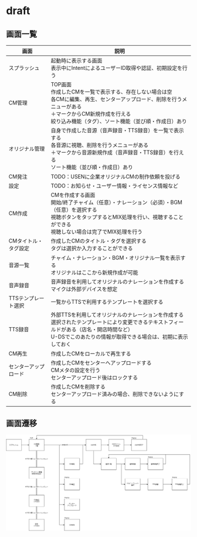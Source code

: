 # draft

## 画面一覧

| 画面 | 説明 |
| ---- | ---- |
| スプラッシュ | 起動時に表示する画面<br>表示中にIntentによるユーザーID取得や認証、初期設定を行う |
| CM管理 | TOP画面<br>作成したCMを一覧で表示する、存在しない場合は空<br>各CMに編集、再生、センターアップロード、削除を行うメニューがある<br>＋マークからCM新規作成を行える<br>絞り込み機能（タグ）、ソート機能（並び順・作成日）あり |
| オリジナル管理 | 自身で作成した音源（音声録音・TTS録音）を一覧で表示する<br>各音源に視聴、削除を行うメニューがある<br>＋マークから音源新規作成（音声録音・TTS録音）を行える<br>ソート機能（並び順・作成日）あり |
| CM発注 | TODO：USENに企業オリジナルCMの制作依頼を投げる |
| 設定 | TODO：お知らせ・ユーザー情報・ライセンス情報など |
| CM作成 | CMを作成する画面<br>開始/終了チャイム（任意）・ナレーション（必須）・BGM（任意）を選択する<br>視聴ボタンをタップするとMIX処理を行い、視聴することができる<br>視聴しない場合は完了でMIX処理を行う  |
| CMタイトル・タグ設定 | 作成したCMのタイトル・タグを選択する<br>タグは選択か入力することができる  |
| 音源一覧 | チャイム・ナレーション・BGM・オリジナル一覧を表示する<br>オリジナルはここから新規作成が可能 |
| 音声録音 | 音声録音を利用してオリジナルのナレーションを作成する<br>マイクは外部デバイスを想定 |
| TTSテンプレート選択 | 一覧からTTSで利用するテンプレートを選択する |
| TTS録音 | 外部TTSを利用してオリジナルのナレーションを作成する<br>選択されたテンプレートにより変更できるテキストフィールドがある（店名・開店時間など）<br>U-DSでこのあたりの情報が取得できる場合は、初期に表示しておく |
| CM再生 | 作成したCMをローカルで再生する |
| センターアップロード | 作成したCMをセンターへアップロードする<br>CMメタの設定を行う<br>センターアップロード後はロックする |
| CM削除 | 作成したCMを削除する<br>センターアップロード済みの場合、削除できないようにする |

## 画面遷移

![page-flow](uml/page-flow.png)
